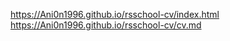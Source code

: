 https://Ani0n1996.github.io/rsschool-cv/index.html
<br>
https://Ani0n1996.github.io/rsschool-cv/cv.md